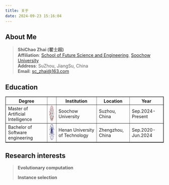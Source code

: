 ```yaml
---
title: 关于
date: 2024-09-23 15:16:04
---
```

## About Me
>**ShiChao Zhai (翟士超)**  
>**Affiliation**: [School of Future Science and Engineering](https://future.suda.edu.cn/), [Soochow University](https://www.bjut.edu.cn/)  
>**Address**: SuZhou, JiangSu, China  
>**Email**: sc_zhai@163.com

## Education

<table border="1" cellpadding="10" cellspacing="0">
  <thead>
    <tr>
      <th>Degree</th>
      <th></th>
      <th>Institution</th>
      <th>Location</th>
      <th>Year</th>
    </tr>
  </thead>
  <tbody>
    <tr>
      <td>Master of Artificial Intelligence</td>
      <td><img src="../images/suda.svg " alt="图片加载失败" width="50" height="50"></td> 
      <td>Soochow University </td>
      <td>Suzhou, China</td>
      <td>Sep.2024-Present</td>
    </tr>
    <tr>
      <td>Bachelor of  Software engineering</td>
      <td><img src="../images/haut.svg " alt="图片加载失败" width="50" height="50"></td>
      <td>Henan University of Technology </td>
      <td>Zhengzhou, China</td>
      <td>Sep.2020-Jun.2024</td>
    </tr>
  </tbody>
</table>

## Research interests

>**Evolutionary computation**
>
>**Instance selection**



